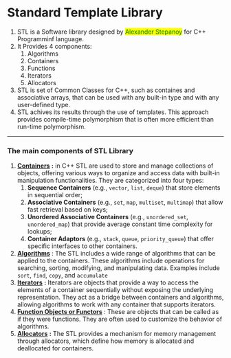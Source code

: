 # Standard Template Library

1. STL is a Software library designed by <mark style="color:green;">Alexander Stepanoy</mark> for C++ Programminf language.
2. It Provides 4 components:
   1. Algorithms
   2. Containers
   3. Functions
   4. Iterators
   5. Allocators
3. STL is set of Common Classes for C++, such as containes and associative arrays, that can be used with any built-in type and with any user-defined type.
4. STL achives its results through the use of templates. This approach provides compile-time polymorphism that is often more efficient than run-time polymorphism.

***

### The main components of STL Library

1. [**Containers**](containers/) **:** in C++ STL are used to store and manage collections of objects, offering various ways to organize and access data with built-in manipulation functionalities. They are categorized into four types:&#x20;
   1. **Sequence Containers** (e.g., `vector`, `list`, `deque`) that store elements in sequential order;&#x20;
   2. **Associative Containers** (e.g., `set`, `map`, `multiset`, `multimap`) that allow fast retrieval based on keys;&#x20;
   3. **Unordered Associative Containers** (e.g., `unordered_set`, `unordered_map`) that provide average constant time complexity for lookups;&#x20;
   4. **Container Adaptors** (e.g., `stack`, `queue`, `priority_queue`) that offer specific interfaces to other containers.
2. [**Algorithms**](algorithms.md) : The STL includes a wide range of algorithms that can be applied to the containers. These algorithms include operations for searching, sorting, modifying, and manipulating data. Examples include `sort`, `find`, `copy`, and `accumulate`
3. [**Iterators**](iterators.md) **:** Iterators are objects that provide a way to access the elements of a container sequentially without exposing the underlying representation. They act as a bridge between containers and algorithms, allowing algorithms to work with any container that supports iterators.
4. [**Function Objects or Functors**](function-object-or-functors.md) : These are objects that can be called as if they were functions. They are often used to customize the behavior of algorithms.
5. [**Allocators**](allocators.md) **:** The STL provides a mechanism for memory management through allocators, which define how memory is allocated and deallocated for containers.

<figure><img src="broken-reference" alt=""><figcaption></figcaption></figure>
